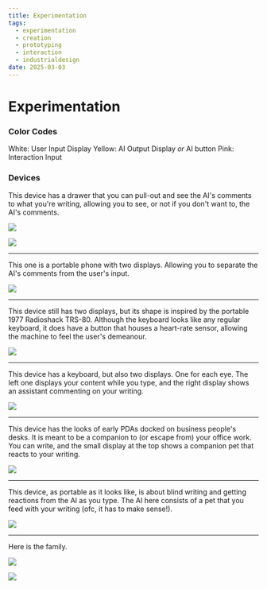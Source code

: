 ```yaml
---
title: Experimentation
tags:
  - experimentation
  - creation
  - prototyping
  - interaction
  - industrialdesign
date: 2025-03-03
---
```

# Experimentation

### Color Codes
White: User Input Display
Yellow: AI Output Display *or* AI button
Pink: Interaction Input

### Devices
This device has a drawer that you can pull-out and see the AI's comments to what you're writing, allowing you to see, or not if you don't want to, the AI's comments.

![](../../00-09%20Resources/09%20Assets/IMG_9364.jpeg)

![](../../00-09%20Resources/09%20Assets/IMG_9365.jpeg)
___
This one is a portable phone with two displays. Allowing you to separate the AI's comments from the user's input.

![](../../00-09%20Resources/09%20Assets/IMG_9366.jpeg)
___
This device still has two displays, but its shape is inspired by the portable 1977 Radioshack TRS-80.
Although the keyboard looks like any regular keyboard, it does have a button that houses a heart-rate sensor, allowing the machine to feel the user's demeanour.

![](../../00-09%20Resources/09%20Assets/IMG_9367.jpeg)
___
This device has a keyboard, but also two displays. One for each eye. The left one displays your content while you type, and the right display shows an assistant commenting on your writing.

![](../../00-09%20Resources/09%20Assets/IMG_9368.jpeg)

___
This device has the looks of early PDAs docked on business people's desks. It is meant to be a companion to (or escape from) your office work. You can write, and the small display at the top shows a companion pet that reacts to your writing.

![](../../00-09%20Resources/09%20Assets/IMG_9369.jpeg)
___
This device, as portable as it looks like, is about blind writing and getting reactions from the AI as you type. The AI here consists of a pet that you feed with your writing (ofc, it has to make sense!).

![](../../00-09%20Resources/09%20Assets/IMG_9371.jpeg)
___
Here is the family.

![](../../00-09%20Resources/09%20Assets/IMG_9321.jpeg)

![](../../00-09%20Resources/09%20Assets/IMG_9322.jpeg)
